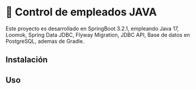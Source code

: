 # :rocket: Control de empleados JAVA 

Este proyecto es desarrollado en SpringBoot 3.2.1, empleando Java 17, Loomok, Spring Data JDBC, Flyway Migration, JDBC API, Base de datos en PostgreSQL, ademas de Gradle.

## Instalación



## Uso


